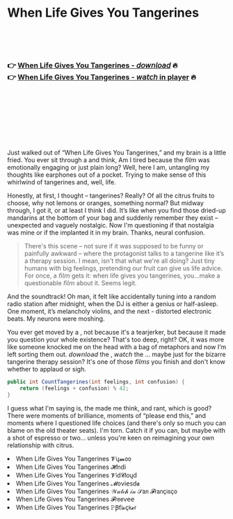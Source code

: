 <h1>When Life Gives You Tangerines</h1>

<br><br><br>

<h3>👉 <a href="https://Stevens-cartatacol1970.github.io/qqbbdydcqq/">When Life Gives You Tangerines - 𝘥𝘰𝘸𝘯𝘭𝘰𝘢𝘥</a> 🔥<br>
👉 <a href="https://Stevens-cartatacol1970.github.io/qqbbdydcqq/">When Life Gives You Tangerines - 𝘸𝘢𝘵𝘤𝘩 in player</a> 🔥
</h3>



<br><br><br><br><br><br><br>


Just walked out of “When Life Gives You Tangerines,” and my brain is a little fried. You ever sit through a   and think, Am I tired because the 𝘧𝘪𝘭𝘮 was emotionally engaging or just plain long? Well, here I am, untangling my thoughts like earphones out of a pocket. Trying to make sense of this whirlwind of tangerines and, well, life.

Honestly, at first, I thought – tangerines? Really? Of all the citrus fruits to choose, why not lemons or oranges, something normal? But midway through, I got it, or at least I think I did. It’s like when you find those dried-up mandarins at the bottom of your bag and suddenly remember they exist – unexpected and vaguely nostalgic. Now I'm questioning if that nostalgia was mine or if the   implanted it in my brain. Thanks, neural confusion.

> There's this scene – not sure if it was supposed to be funny or painfully awkward – where the protagonist talks to a tangerine like it’s a therapy session. I mean, isn't that what we're all doing? Just tiny humans with big feelings, pretending our fruit can give us life advice. For once, a 𝘧𝘪𝘭𝘮 gets it: when life gives you tangerines, you...make a questionable 𝘧𝘪𝘭𝘮 about it. Seems legit.

And the soundtrack! Oh man, it felt like accidentally tuning into a random radio station after midnight, when the DJ is either a genius or half-asleep. One moment, it’s melancholy violins, and the next - distorted electronic beats. My neurons were moshing. 

You ever get moved by a  , not because it's a tearjerker, but because it made you question your whole existence? That's too deep, right? OK, it was more like someone knocked me on the head with a bag of metaphors and now I’m left sorting them out. 𝘥𝘰𝘸𝘯𝘭𝘰𝘢𝘥 the  , 𝘸𝘢𝘵𝘤𝘩 the  ... maybe just for the bizarre tangerine therapy session? It's one of those 𝘧𝘪𝘭𝘮𝘴 you finish and don't know whether to applaud or sigh.

```csharp
public int CountTangerines(int feelings, int confusion) {
    return (feelings + confusion) % 42;
}
```

I guess what I'm saying is, the   made me think, and rant, which is good? There were moments of brilliance, moments of “please end this,” and moments where I questioned life choices (and there's only so much you can blame on the old theater seats). I'm torn. Catch it if you can, but maybe with a shot of espresso or two... unless you're keen on reimagining your own relationship with citrus.

<li>When Life Gives You Tangerines 𝓥ų𝓶𝗈𝗈</li>
<li>When Life Gives You Tangerines 𝓗𝗂𝗇ԁ𝗂</li>
<li>When Life Gives You Tangerines 𝓥𝗂ԁ𝓒𝗅𝗈ųԁ</li>
<li>When Life Gives You Tangerines 𝓜𝗈ν𝗂𝖾𝗌ԁ𝖆</li>
<li>When Life Gives You Tangerines 𝒲𝒶𝓉𝒸𝒽 𝒾𝓃 𝒮𝖺𝗇 𝓕𝗋𝖺𝗇ç𝗂𝗌ç𝗈</li>
<li>When Life Gives You Tangerines 𝓕𝗋𝖾𝖾ν𝖾𝖾</li>
<li>When Life Gives You Tangerines 𝙿Ꞵť𝗅𝓸ç𝗄𝓮𝗋</li>
